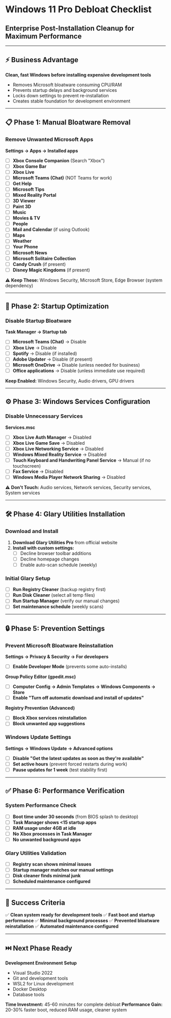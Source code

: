 # Windows 11 Pro Debloat Checklist
## Enterprise Post-Installation Cleanup for Maximum Performance

---

## ⚡ Business Advantage
**Clean, fast Windows before installing expensive development tools**
- Removes Microsoft bloatware consuming CPU/RAM
- Prevents startup delays and background services
- Locks down settings to prevent re-installation
- Creates stable foundation for development environment

---

## 📋 Phase 1: Manual Bloatware Removal

### Remove Unwanted Microsoft Apps
**Settings → Apps → Installed apps**

- [ ] **Xbox Console Companion** (Search "Xbox")
- [ ] **Xbox Game Bar** 
- [ ] **Xbox Live** 
- [ ] **Microsoft Teams (Chat)** (NOT Teams for work)
- [ ] **Get Help**
- [ ] **Microsoft Tips**
- [ ] **Mixed Reality Portal**
- [ ] **3D Viewer**
- [ ] **Paint 3D**
- [ ] **Music**
- [ ] **Movies & TV**
- [ ] **People**
- [ ] **Mail and Calendar** (if using Outlook)
- [ ] **Maps**
- [ ] **Weather**
- [ ] **Your Phone**
- [ ] **Microsoft News**
- [ ] **Microsoft Solitaire Collection**
- [ ] **Candy Crush** (if present)
- [ ] **Disney Magic Kingdoms** (if present)

⚠️ **Keep These:** Windows Security, Microsoft Store, Edge Browser (system dependency)

---

## 🚀 Phase 2: Startup Optimization

### Disable Startup Bloatware
**Task Manager → Startup tab**

- [ ] **Microsoft Teams (Chat)** → Disable
- [ ] **Xbox Live** → Disable  
- [ ] **Spotify** → Disable (if installed)
- [ ] **Adobe Updater** → Disable (if present)
- [ ] **Microsoft OneDrive** → Disable (unless needed for business)
- [ ] **Office applications** → Disable (unless immediate use required)

**Keep Enabled:** Windows Security, Audio drivers, GPU drivers

---

## ⚙️ Phase 3: Windows Services Configuration

### Disable Unnecessary Services
**Services.msc**

- [ ] **Xbox Live Auth Manager** → Disabled
- [ ] **Xbox Live Game Save** → Disabled
- [ ] **Xbox Live Networking Service** → Disabled
- [ ] **Windows Mixed Reality Service** → Disabled
- [ ] **Touch Keyboard and Handwriting Panel Service** → Manual (if no touchscreen)
- [ ] **Fax Service** → Disabled
- [ ] **Windows Media Player Network Sharing** → Disabled

⚠️ **Don't Touch:** Audio services, Network services, Security services, System services

---

## 🛠️ Phase 4: Glary Utilities Installation

### Download and Install
1. **Download Glary Utilities Pro** from official website
2. **Install with custom settings:**
   - [ ] Decline browser toolbar additions
   - [ ] Decline homepage changes
   - [ ] Enable auto-scan schedule (weekly)

### Initial Glary Setup
- [ ] **Run Registry Cleaner** (backup registry first)
- [ ] **Run Disk Cleaner** (select all temp files)
- [ ] **Run Startup Manager** (verify our manual changes)
- [ ] **Set maintenance schedule** (weekly scans)

---

## 🔒 Phase 5: Prevention Settings

### Prevent Microsoft Bloatware Reinstallation
**Settings → Privacy & Security → For developers**
- [ ] **Enable Developer Mode** (prevents some auto-installs)

**Group Policy Editor (gpedit.msc)**
- [ ] **Computer Config → Admin Templates → Windows Components → Store**
- [ ] **Enable "Turn off automatic download and install of updates"**

**Registry Prevention (Advanced)**
- [ ] **Block Xbox services reinstallation**
- [ ] **Block unwanted app suggestions**

### Windows Update Settings
**Settings → Windows Update → Advanced options**
- [ ] **Disable "Get the latest updates as soon as they're available"**
- [ ] **Set active hours** (prevent forced restarts during work)
- [ ] **Pause updates for 1 week** (test stability first)

---

## ✅ Phase 6: Performance Verification

### System Performance Check
- [ ] **Boot time under 30 seconds** (from BIOS splash to desktop)
- [ ] **Task Manager shows <15 startup apps**
- [ ] **RAM usage under 4GB at idle**
- [ ] **No Xbox processes in Task Manager**
- [ ] **No unwanted background apps**

### Glary Utilities Validation
- [ ] **Registry scan shows minimal issues**
- [ ] **Startup manager matches our manual settings**
- [ ] **Disk cleaner finds minimal junk**
- [ ] **Scheduled maintenance configured**

---

## 🎯 Success Criteria
✅ **Clean system ready for development tools**
✅ **Fast boot and startup performance**
✅ **Minimal background processes**
✅ **Prevented bloatware reinstallation**
✅ **Automated maintenance configured**

---

## ⏭️ Next Phase Ready
**Development Environment Setup**
- Visual Studio 2022
- Git and development tools
- WSL2 for Linux development
- Docker Desktop
- Database tools

**Time Investment:** 45-60 minutes for complete debloat
**Performance Gain:** 20-30% faster boot, reduced RAM usage, cleaner system